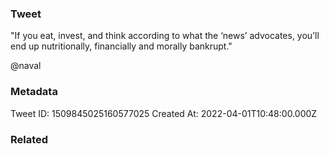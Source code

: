### Tweet
"If you eat, invest, and think according to what the ‘news’ advocates, you’ll end up nutritionally, financially and morally bankrupt." 

@naval

### Metadata
Tweet ID: 1509845025160577025
Created At: 2022-04-01T10:48:00.000Z

### Related

